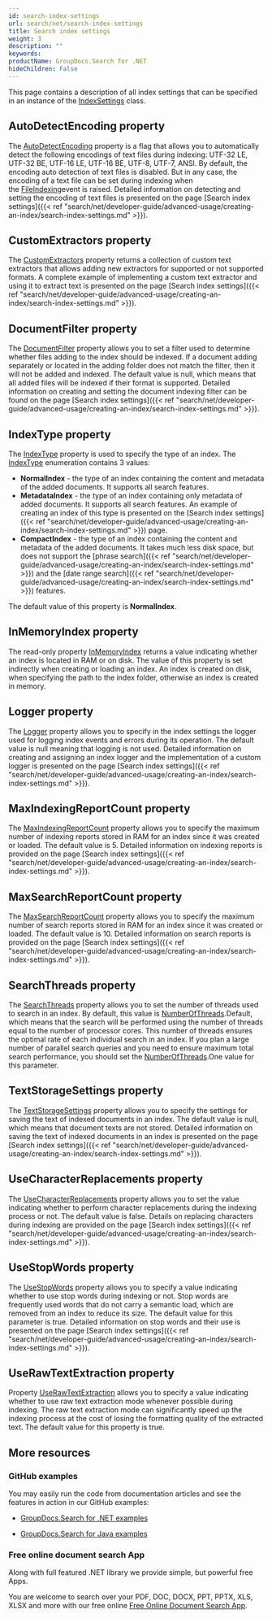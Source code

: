 ```yaml
---
id: search-index-settings
url: search/net/search-index-settings
title: Search index settings
weight: 3
description: ""
keywords: 
productName: GroupDocs.Search for .NET
hideChildren: False
---
```

This page contains a description of all index settings that can be specified in an instance of the [IndexSettings](https://apireference.groupdocs.com/net/search/groupdocs.search/indexsettings) class.

## AutoDetectEncoding property

The [AutoDetectEncoding](https://apireference.groupdocs.com/net/search/groupdocs.search/indexsettings/properties/autodetectencoding) property is a flag that allows you to automatically detect the following encodings of text files during indexing: UTF-32 LE, UTF-32 BE, UTF-16 LE, UTF-16 BE, UTF-8, UTF-7, ANSI. By default, the encoding auto detection of text files is disabled. But in any case, the encoding of a text file can be set during indexing when the [FileIndexing](https://apireference.groupdocs.com/net/search/groupdocs.search.events/eventhub/events/fileindexing)event is raised. Detailed information on detecting and setting the encoding of text files is presented on the page [Search index settings]({{< ref "search/net/developer-guide/advanced-usage/creating-an-index/search-index-settings.md" >}}).

## CustomExtractors property

The [CustomExtractors](https://apireference.groupdocs.com/net/search/groupdocs.search/indexsettings/properties/customextractors) property returns a collection of custom text extractors that allows adding new extractors for supported or not supported formats. A complete example of implementing a custom text extractor and using it to extract text is presented on the page [Search index settings]({{< ref "search/net/developer-guide/advanced-usage/creating-an-index/search-index-settings.md" >}}).

## DocumentFilter property

The [DocumentFilter](https://apireference.groupdocs.com/net/search/groupdocs.search/indexsettings/properties/documentfilter) property allows you to set a filter used to determine whether files adding to the index should be indexed. If a document adding separately or located in the adding folder does not match the filter, then it will not be added and indexed. The default value is null, which means that all added files will be indexed if their format is supported. Detailed information on creating and setting the document indexing filter can be found on the page [Search index settings]({{< ref "search/net/developer-guide/advanced-usage/creating-an-index/search-index-settings.md" >}}).

## IndexType property

The [IndexType](https://apireference.groupdocs.com/net/search/groupdocs.search/indexsettings/properties/indextype) property is used to specify the type of an index. The [IndexType](https://apireference.groupdocs.com/net/search/groupdocs.search.options/indextype) enumeration contains 3 values:

*   **NormalIndex** - the type of an index containing the content and metadata of the added documents. It supports all search features.
*   **MetadataIndex** - the type of an index containing only metadata of added documents. It supports all search features. An example of creating an index of this type is presented on the [Search index settings]({{< ref "search/net/developer-guide/advanced-usage/creating-an-index/search-index-settings.md" >}}) page.
*   **CompactIndex** - the type of an index containing the content and metadata of the added documents. It takes much less disk space, but does not support the [phrase search]({{< ref "search/net/developer-guide/advanced-usage/creating-an-index/search-index-settings.md" >}}) and the [date range search]({{< ref "search/net/developer-guide/advanced-usage/creating-an-index/search-index-settings.md" >}}) features.

The default value of this property is **NormalIndex**.

## InMemoryIndex property

The read-only property [InMemoryIndex](https://apireference.groupdocs.com/net/search/groupdocs.search/indexsettings/properties/inmemoryindex) returns a value indicating whether an index is located in RAM or on disk. The value of this property is set indirectly when creating or loading an index. An index is created on disk, when specifying the path to the index folder, otherwise an index is created in memory.

## Logger property

The [Logger](https://apireference.groupdocs.com/net/search/groupdocs.search/indexsettings/properties/logger) property allows you to specify in the index settings the logger used for logging index events and errors during its operation. The default value is null meaning that logging is not used. Detailed information on creating and assigning an index logger and the implementation of a custom logger is presented on the page [Search index settings]({{< ref "search/net/developer-guide/advanced-usage/creating-an-index/search-index-settings.md" >}}).

## MaxIndexingReportCount property

The [MaxIndexingReportCount](https://apireference.groupdocs.com/net/search/groupdocs.search/indexsettings/properties/maxindexingreportcount) property allows you to specify the maximum number of indexing reports stored in RAM for an index since it was created or loaded. The default value is 5. Detailed information on indexing reports is provided on the page [Search index settings]({{< ref "search/net/developer-guide/advanced-usage/creating-an-index/search-index-settings.md" >}}).

## MaxSearchReportCount property

The [MaxSearchReportCount](https://apireference.groupdocs.com/net/search/groupdocs.search/indexsettings/properties/maxsearchreportcount) property allows you to specify the maximum number of search reports stored in RAM for an index since it was created or loaded. The default value is 10. Detailed information on search reports is provided on the page [Search index settings]({{< ref "search/net/developer-guide/advanced-usage/creating-an-index/search-index-settings.md" >}}).

## SearchThreads property

The [SearchThreads](https://apireference.groupdocs.com/net/search/groupdocs.search/indexsettings/properties/searchthreads) property allows you to set the number of threads used to search in an index. By default, this value is [NumberOfThreads](https://apireference.groupdocs.com/net/search/groupdocs.search.options/numberofthreads).Default, which means that the search will be performed using the number of threads equal to the number of processor cores. This number of threads ensures the optimal rate of each individual search in an index. If you plan a large number of parallel search queries and you need to ensure maximum total search performance, you should set the [NumberOfThreads](https://apireference.groupdocs.com/net/search/groupdocs.search.options/numberofthreads).One value for this parameter.

## TextStorageSettings property

The [TextStorageSettings](https://apireference.groupdocs.com/net/search/groupdocs.search/indexsettings/properties/textstoragesettings) property allows you to specify the settings for saving the text of indexed documents in an index. The default value is null, which means that document texts are not stored. Detailed information on saving the text of indexed documents in an index is presented on the page [Search index settings]({{< ref "search/net/developer-guide/advanced-usage/creating-an-index/search-index-settings.md" >}}).

## UseCharacterReplacements property

The [UseCharacterReplacements](https://apireference.groupdocs.com/net/search/groupdocs.search/indexsettings/properties/usecharacterreplacements) property allows you to set the value indicating whether to perform character replacements during the indexing process or not. The default value is false. Details on replacing characters during indexing are provided on the page [Search index settings]({{< ref "search/net/developer-guide/advanced-usage/creating-an-index/search-index-settings.md" >}}).

## UseStopWords property

The [UseStopWords](https://apireference.groupdocs.com/net/search/groupdocs.search/indexsettings/properties/usestopwords) property allows you to specify a value indicating whether to use stop words during indexing or not. Stop words are frequently used words that do not carry a semantic load, which are removed from an index to reduce its size. The default value for this parameter is true. Detailed information on stop words and their use is presented on the page [Search index settings]({{< ref "search/net/developer-guide/advanced-usage/creating-an-index/search-index-settings.md" >}}).

## UseRawTextExtraction property

Property [UseRawTextExtraction](https://apireference.groupdocs.com/search/net/groupdocs.search/indexsettings/properties/userawtextextraction) allows you to specify a value indicating whether to use raw text  extraction mode whenever possible during indexing. The raw text  extraction mode can significantly speed up the indexing process at the  cost of losing the formatting quality of the extracted text. The default value for this property is true.



## More resources

### GitHub examples

You may easily run the code from documentation articles and see the features in action in our GitHub examples:

*   [GroupDocs.Search for .NET examples](https://github.com/groupdocs-search/GroupDocs.Search-for-.NET)
    
*   [GroupDocs.Search for Java examples](https://github.com/groupdocs-search/GroupDocs.Search-for-Java)
    

### Free online document search App

Along with full featured .NET library we provide simple, but powerful free Apps.

You are welcome to search over your PDF, DOC, DOCX, PPT, PPTX, XLS, XLSX and more with our free online [Free Online Document Search App](https://products.groupdocs.app/search).
